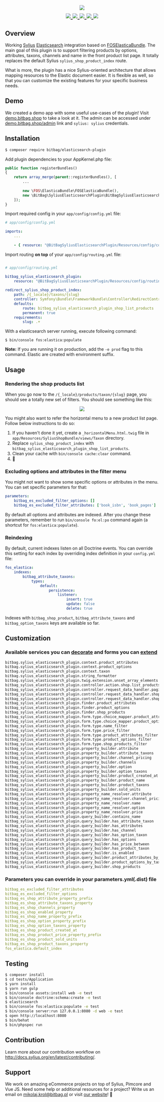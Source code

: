<h1 align="center">
    <a href="http://bitbag.shop" target="_blank">
        <img src="https://raw.githubusercontent.com/bitbager/BitBagCommerceAssets/master/SyliusElasticsearchPlugin.png" />
    </a>
    <br />
    <a href="https://packagist.org/packages/bitbag/elasticsearch-plugin" title="License" target="_blank">
        <img src="https://img.shields.io/packagist/l/bitbag/elasticsearch-plugin.svg" />
    </a>
    <a href="https://packagist.org/packages/bitbag/elasticsearch-plugin" title="Version" target="_blank">
        <img src="https://img.shields.io/packagist/v/bitbag/elasticsearch-plugin.svg" />
    </a>
    <a href="http://travis-ci.org/BitBagCommerce/SyliusElasticsearchPlugin" title="Build status" target="_blank">
            <img src="https://img.shields.io/travis/BitBagCommerce/SyliusElasticsearchPlugin/master.svg" />
        </a>
    <a href="https://scrutinizer-ci.com/g/BitBagCommerce/SyliusElasticsearchPlugin/" title="Scrutinizer" target="_blank">
        <img src="https://img.shields.io/scrutinizer/g/BitBagCommerce/SyliusElasticsearchPlugin.svg" />
    </a>
    <a href="https://packagist.org/packages/bitbag/elasticsearch-plugin" title="Total Downloads" target="_blank">
        <img src="https://poser.pugx.org/bitbag/elasticsearch-plugin/downloads" />
    </a>
</h1>

## Overview

Working [Sylius](https://sylius.com/) [Elasticsearch](https://www.elastic.co/products/elasticsearch) integration based on [FOSElasticaBundle](https://github.com/FriendsOfSymfony/FOSElasticaBundle). The main goal of this plugin is to support filtering products by 
options, attributes, taxons, channels and name in the front product list page. It totally replaces the default Sylius `sylius_shop_product_index`
route.

What is more, the plugin has a nice Sylius-oriented architecture that allows mapping resources to the Elastic document easier. It is flexible as well,
so that you can customize the existing features for your specific business needs.   

## Demo

We created a demo app with some useful use-cases of the plugin! Visit [demo.bitbag.shop](https://demo.bitbag.shop/en_US/products-list/t-shirts) to take a look at it. 
The admin can be accessed under [demo.bitbag.shop/admin](https://demo.bitbag.shop/admin) link and `sylius: sylius` credentials.

## Installation
```bash
$ composer require bitbag/elasticsearch-plugin
```
    
Add plugin dependencies to your AppKernel.php file:
```php
public function registerBundles()
{
    return array_merge(parent::registerBundles(), [
        ...
        
        new \FOS\ElasticaBundle\FOSElasticaBundle(),
        new \BitBag\SyliusElasticsearchPlugin\BitBagSyliusElasticsearchPlugin(),
    ]);
}
```

Import required config in your `app/config/config.yml` file:

```yaml
# app/config/config.yml

imports:
    ...
    
    - { resource: "@BitBagSyliusElasticsearchPlugin/Resources/config/config.yml" }
```

Import routing **on top** of your `app/config/routing.yml` file:

```yaml

# app/config/routing.yml

bitbag_sylius_elasticsearch_plugin:
    resource: "@BitBagSyliusElasticsearchPlugin/Resources/config/routing.yml"
    
redirect_sylius_shop_product_index:
    path: /{_locale}/taxons/{slug}
    controller: Symfony\Bundle\FrameworkBundle\Controller\RedirectController::redirectAction
    defaults:
        route: bitbag_sylius_elasticsearch_plugin_shop_list_products
        permanent: true
    requirements:
        slug: .+
```

With a elasticsearch server running, execute following command:
```
$ bin/console fos:elastica:populate
```

**Note:** If you are running it on production, add the `-e prod` flag to this command. Elastic are created with environment suffix.

## Usage

### Rendering the shop products list

When you go now to the `/{_locale}/products/taxon/{slug}` page, you should see a totally new set of filters. You should see something like this:

<div align="center">
    <img src="https://raw.githubusercontent.com/bitbager/BitBagCommerceAssets/master/BitBagElasticesearchProductIndex.jpg" />
</div>

You might also want to refer the horizontal menu to a new product list page. Follow below instructions to do so:

1. If you haven't done it yet, create a `_horizontalMenu.html.twig` file in `app/Resources/SyliusShopBundle/views/Taxon` directory.
2. Replace `sylius_shop_product_index` with `bitbag_sylius_elasticsearch_plugin_shop_list_products`.
3. Clean your cache with `bin/console cache:clear` command.
4. :tada:

### Excluding options and attributes in the filter menu

You might not want to show some specific options or attributes in the menu. You can set specific parameters for that:

```yml
parameters:
    bitbag_es_excluded_filter_options: []
    bitbag_es_excluded_filter_attributes: ['book_isbn', 'book_pages']
```

By default all options and attributes are indexed. After you change these parameters, remember to run `bin/console fo:el:po` command again
(a shortcut for `fos:elastica:populate`).

### Reindexing

By default, current indexes listen on all Doctrine events. You can override this setting for each index by overriding index definition in your `config.yml` file:

```yml
fos_elastica:
    indexes:
        bitbag_attribute_taxons:
            types:
                default:
                    persistence:
                        listener:
                            insert: true
                            update: false
                            delete: true
```

Indexes with `bitbag_shop_product`, `bitbag_attribute_taxons` and `bitbag_option_taxons` keys are available so far.

## Customization

### Available services you can [decorate](https://symfony.com/doc/current/service_container/service_decoration.html) and forms you can [extend](http://symfony.com/doc/current/form/create_form_type_extension.html)

```bash
bitbag.sylius_elasticsearch_plugin.context.product_attributes                                BitBag\SyliusElasticsearchPlugin\Context\ProductAttributesContext
bitbag.sylius_elasticsearch_plugin.context.product_options                                   BitBag\SyliusElasticsearchPlugin\Context\ProductOptionsContext
bitbag.sylius_elasticsearch_plugin.context.taxon                                             BitBag\SyliusElasticsearchPlugin\Context\TaxonContext
bitbag.sylius_elasticsearch_plugin.string_formatter                                          BitBag\SyliusElasticsearchPlugin\Formatter\StringFormatter
bitbag.sylius_elasticsearch_plugin.twig.extension.unset_array_elements                       BitBag\SyliusElasticsearchPlugin\Twig\Extension\UnsetArrayElementsExtension
bitbag_sylius_elasticsearch_plugin.controller.action.shop.list_products                      BitBag\SyliusElasticsearchPlugin\Controller\Action\Shop\ListProductsAction
bitbag_sylius_elasticsearch_plugin.controller.request_data_handler.pagination                BitBag\SyliusElasticsearchPlugin\Controller\RequestDataHandler\PaginationDataHandler
bitbag_sylius_elasticsearch_plugin.controller.request_data_handler.shop_product_list         BitBag\SyliusElasticsearchPlugin\Controller\RequestDataHandler\ShopProductListDataHandler
bitbag_sylius_elasticsearch_plugin.controller.request_data_handler.shop_products_sort        BitBag\SyliusElasticsearchPlugin\Controller\RequestDataHandler\ShopProductsSortDataHandler
bitbag_sylius_elasticsearch_plugin.finder.product_attributes                                 BitBag\SyliusElasticsearchPlugin\Finder\ProductAttributesFinder
bitbag_sylius_elasticsearch_plugin.finder.product_options                                    BitBag\SyliusElasticsearchPlugin\Finder\ProductOptionsFinder
bitbag_sylius_elasticsearch_plugin.finder.shop_products                                      BitBag\SyliusElasticsearchPlugin\Finder\ShopProductsFinder
bitbag_sylius_elasticsearch_plugin.form.type.choice_mapper.product_attributes                BitBag\SyliusElasticsearchPlugin\Form\Type\ChoiceMapper\ProductAttributesMapper
bitbag_sylius_elasticsearch_plugin.form.type.choice_mapper.product_options                   BitBag\SyliusElasticsearchPlugin\Form\Type\ChoiceMapper\ProductOptionsMapper
bitbag_sylius_elasticsearch_plugin.form.type.name_filter                                     BitBag\SyliusElasticsearchPlugin\Form\Type\NameFilterType
bitbag_sylius_elasticsearch_plugin.form.type.price_filter                                    BitBag\SyliusElasticsearchPlugin\Form\Type\PriceFilterType
bitbag_sylius_elasticsearch_plugin.form.type.product_attributes_filter                       BitBag\SyliusElasticsearchPlugin\Form\Type\ProductAttributesFilterType
bitbag_sylius_elasticsearch_plugin.form.type.product_options_filter                          BitBag\SyliusElasticsearchPlugin\Form\Type\ProductOptionsFilterType
bitbag_sylius_elasticsearch_plugin.form.type.shop_products_filter                            BitBag\SyliusElasticsearchPlugin\Form\Type\ShopProductsFilterType
bitbag_sylius_elasticsearch_plugin.property_builder.attribute                                BitBag\SyliusElasticsearchPlugin\PropertyBuilder\AttributeBuilder
bitbag_sylius_elasticsearch_plugin.property_builder.attribute_taxons                         BitBag\SyliusElasticsearchPlugin\PropertyBuilder\AttributeTaxonsBuilder
bitbag_sylius_elasticsearch_plugin.property_builder.channel_pricing                          BitBag\SyliusElasticsearchPlugin\PropertyBuilder\ChannelPricingBuilder
bitbag_sylius_elasticsearch_plugin.property_builder.channels                                 BitBag\SyliusElasticsearchPlugin\PropertyBuilder\ChannelsBuilder
bitbag_sylius_elasticsearch_plugin.property_builder.option                                   BitBag\SyliusElasticsearchPlugin\PropertyBuilder\OptionBuilder
bitbag_sylius_elasticsearch_plugin.property_builder.option_taxons                            BitBag\SyliusElasticsearchPlugin\PropertyBuilder\OptionTaxonsBuilder
bitbag_sylius_elasticsearch_plugin.property_builder.product_created_at                       BitBag\SyliusElasticsearchPlugin\PropertyBuilder\ProductCreatedAtPropertyBuilder
bitbag_sylius_elasticsearch_plugin.property_builder.product_name                             BitBag\SyliusElasticsearchPlugin\PropertyBuilder\ProductNameBuilder
bitbag_sylius_elasticsearch_plugin.property_builder.product_taxons                           BitBag\SyliusElasticsearchPlugin\PropertyBuilder\ProductTaxonsBuilder
bitbag_sylius_elasticsearch_plugin.property_builder.sold_units                               BitBag\SyliusElasticsearchPlugin\PropertyBuilder\SoldUnitsPropertyBuilder
bitbag_sylius_elasticsearch_plugin.property_name_resolver.attribute                          BitBag\SyliusElasticsearchPlugin\PropertyNameResolver\ConcatedNameResolver
bitbag_sylius_elasticsearch_plugin.property_name_resolver.channel_pricing                    BitBag\SyliusElasticsearchPlugin\PropertyNameResolver\ConcatedNameResolver
bitbag_sylius_elasticsearch_plugin.property_name_resolver.name                               BitBag\SyliusElasticsearchPlugin\PropertyNameResolver\ConcatedNameResolver
bitbag_sylius_elasticsearch_plugin.property_name_resolver.option                             BitBag\SyliusElasticsearchPlugin\PropertyNameResolver\ConcatedNameResolver
bitbag_sylius_elasticsearch_plugin.property_name_resolver.price                              BitBag\SyliusElasticsearchPlugin\PropertyNameResolver\PriceNameResolver
bitbag_sylius_elasticsearch_plugin.query_builder.contains_name                               BitBag\SyliusElasticsearchPlugin\QueryBuilder\ContainsNameQueryBuilder
bitbag_sylius_elasticsearch_plugin.query_builder.has_attribute_taxon                         BitBag\SyliusElasticsearchPlugin\QueryBuilder\HasTaxonQueryBuilder
bitbag_sylius_elasticsearch_plugin.query_builder.has_attributes                              BitBag\SyliusElasticsearchPlugin\QueryBuilder\HasAttributesQueryBuilder
bitbag_sylius_elasticsearch_plugin.query_builder.has_channel                                 BitBag\SyliusElasticsearchPlugin\QueryBuilder\HasChannelQueryBuilder
bitbag_sylius_elasticsearch_plugin.query_builder.has_option_taxon                            BitBag\SyliusElasticsearchPlugin\QueryBuilder\HasTaxonQueryBuilder
bitbag_sylius_elasticsearch_plugin.query_builder.has_options                                 BitBag\SyliusElasticsearchPlugin\QueryBuilder\HasOptionsQueryBuilder
bitbag_sylius_elasticsearch_plugin.query_builder.has_price_between                           BitBag\SyliusElasticsearchPlugin\QueryBuilder\HasPriceBetweenQueryBuilder
bitbag_sylius_elasticsearch_plugin.query_builder.has_product_taxon                           BitBag\SyliusElasticsearchPlugin\QueryBuilder\HasTaxonQueryBuilder
bitbag_sylius_elasticsearch_plugin.query_builder.is_enabled                                  BitBag\SyliusElasticsearchPlugin\QueryBuilder\IsEnabledQueryBuilder
bitbag_sylius_elasticsearch_plugin.query_builder.product_attributes_by_taxon                 BitBag\SyliusElasticsearchPlugin\QueryBuilder\ProductAttributesByTaxonQueryBuilder
bitbag_sylius_elasticsearch_plugin.query_builder.product_options_by_taxon                    BitBag\SyliusElasticsearchPlugin\QueryBuilder\ProductOptionsByTaxonQueryBuilder
bitbag_sylius_elasticsearch_plugin.query_builder.shop_products                               BitBag\SyliusElasticsearchPlugin\QueryBuilder\ShopProductsQueryBuilder
```

### Parameters you can override in your parameters.yml(.dist) file

```yml
bitbag_es_excluded_filter_attributes                                      []
bitbag_es_excluded_filter_options                                         []
bitbag_es_shop_attribute_property_prefix                                  attribute
bitbag_es_shop_attribute_taxons_property                                  attribute_taxons
bitbag_es_shop_channels_property                                          channels
bitbag_es_shop_enabled_property                                           enabled
bitbag_es_shop_name_property_prefix                                       name
bitbag_es_shop_option_property_prefix                                     option
bitbag_es_shop_option_taxons_property                                     option_taxons
bitbag_es_shop_product_created_at                                         product_created_at
bitbag_es_shop_product_price_property_prefix                              price
bitbag_es_shop_product_sold_units                                         sold_units
bitbag_es_shop_product_taxons_property                                    product_taxons
fos_elastica.default_index                                                bitbag_shop_product
```

## Testing
```bash
$ composer install
$ cd tests/Application
$ yarn install
$ yarn run gulp
$ bin/console assets:install web -e test
$ bin/console doctrine:schema:create -e test
$ elasticsearch 
$ bin/console fos:elastica:populate -e test
$ bin/console server:run 127.0.0.1:8080 -d web -e test
$ open http://localhost:8080
$ bin/behat
$ bin/phpspec run
```

## Contribution

Learn more about our contribution workflow on http://docs.sylius.org/en/latest/contributing/.

## Support

We work on amazing eCommerce projects on top of Sylius, Pimcore and Vue JS. Need some help or additional resources for a project?
Write us an email on mikolaj.krol@bitbag.pl or visit [our website](https://bitbag.shop/)! :rocket:
